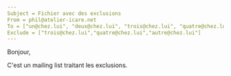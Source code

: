 ```yaml
---
Subject = Fichier avec des exclusions
From = phil@atelier-icare.net
To = ["un@chez.lui", "deux@chez.lui", "trois@chez.lui", "quatre@chez.lui"]
Exclude = ["trois@chez.lui","quatre@chez.lui","autre@chez.lui"]
---
```

Bonjour,

C'est un mailing list traitant les exclusions.
